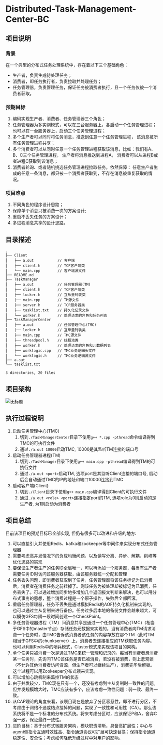 # Distributed-Task-Management-Center-BC

## 项目说明

### 背景

在一个典型的分布式任务处理系统中，存在着以下三个基础角色：

-   生产者，负责生成待处理任务；
-   消费者，即任务执行者，负责拉取并处理任务；
-   任务管理器，负责管理任务，保证任务被消费者执行，且一个任务仅被一个消费者获取。

### 预期目标

1.   编码实现生产者、消费者、任务管理器三个角色；
2.   任务管理器为多实例模式，可以在三台服务器上，各启动一个任务管理进程； 也可以在一台服务器上，启动三个任务管理进程；
3.   多个生产者可以同时将任务消息，推送到任意一个任务管理进程， 该消息被所有任务管理进程共享；
4.   多个消费者可以从同时任意一个任务管理进程获取该消息，比如：我们有A、B、C三个任务管理进程， 生产者将消息推送到进程A， 消费者可以从进程B或者进程C获取到该消息；
5.   消费者轮询、或者随机挑选任务管理进程拉取任务，依然保障： 任意生产者生成的任意一条消息，都只被一个消费者获取到，不存在消息被重复获取的情况。

### 项目难点

1.   不同角色的程序设计思路；
2.   保障单个消息只被消费一次的方案设计;
3.   重启不丢失任务的方案设计；
4.   多进程消息共享的设计思路。



## 目录描述

```shell
.
├── Client         
│   ├── a.out			// 客户端
│   ├── client.h		// TCP客户端类
│   └── main.cpp		// 客户端源文件
├── README.md
├── TaskManager
│   ├── a.out			// 任务管理器(TM)
│   ├── client.h		// TCP客户端类
│   ├── locker.h		// 互斥量封装类
│   ├── main.cpp		// TM源文件
│   ├── server.h		// TCP服务器类
│   ├── tasklist.txt	// 持久化记录文件
│   └── worker.h		// 处理请求的角色和任务列表
├── TaskManagerCenter
│   ├── a.out			// 任务管理中心(TMC)
│   ├── locker.h		// 互斥量封装类
│   ├── main.cpp		// TMC源文件
│   ├── threadpool.h	// 线程池类
│   ├── worker.h		// 处理请求的角色和元数据列表
│   ├── worklogic.cpp	// TMC业务逻辑头文件
│   └── worklogic.h		// TMC业务逻辑源文件
├── a.out
└── tasklist.txt

3 directories, 20 files
```



## 项目架构

![无标题](C:/Users/Administrator/Desktop/无标题.png)



## 执行过程说明

1.   启动任务管理中心(TMC)
     1.   切到`./TaskManagerCenter`目录下使用`g++ *.cpp -pthread`命令编译得到TMC的可执行文件
     2.   通过`./a.out 10000`启动TMC, 10000是其监听TM连接的端口号
2.   启动任务管理器进程(TM)
     1.   切到`./TaskManager`目录下使用`g++ main.cpp -pthread`编译得到TM的可执行文件
     2.   通过`./a.out <port>`启动TM, 选项port是其监听Client连接的端口号, 启动后会自动通过TMC的IP的地址和端口10000连接到TMC
3.   启动客户端(Client)
     1.   切到`./Client`目录下使用`g++ main.cpp`编译得到Client的可执行文件
     2.   通过`./a.out <role> <port>`连接指定port的TM, 选项role为0则启动的是生产者, 为1则启动为消费者



## 项目总结

目前该项目的预期目标已全部实现, 但仍有很多可以改进和升级的地方: 

1.   可以直接引入并使用Redis、kafka和zookeeper等中间件来实现分布式任务管理器
2.   需要考虑高并发情况下的负载均衡问题，以及读写分离、异步、解耦、削峰等优化思路的实现
3.   要保证生产者生产的任务ID全局唯一，可以再添加一个服务器，每当有生产者需要任务ID时访问该服务器获取，由该服务器统一分配和管理
4.   任务丢失问题，即消费者获取到了任务，任务管理器将该任务标记为已消费后，消费者在消费任务之前挂掉了。则该任务为被处理却被标记为已消费，任务丢失了。可以通过增加同步地多增加几个返回报文判断来解决，也可以用分布式事务的思想，整个消费过程是一个原子操作，失败后全部回滚。
5.   重启任务管理器，任务不丢失是通过模拟Redis的AOF持久化机制来实现的，也可以通过主从复制来进行备份。任务过多后本地的备份文件会越来越大，可以模仿GFS每隔一段时间创建一个CheckPoint。
6.   多任务管理器进程（TM）间消息共享是通过一个任务管理中心(TMC)（相当于GFS中的master节点）存储任务元数据来实现的，当有消费者向TM请求消费一个任务时，由TMC告诉该消费者该任务的内容存放在那个TM（此时TM相当于GFS中的chunkserver）上，消费者去连接相应的TM获取任务内容。也可以利用Redis中的哨兵模式，Cluster模式来实现该项目的架构。
7.   单个任务只被消费一次是通过TMC来统一管理和记录的。每当有消费者想消费某一任务时，先询问TMC该任务是否已被消费，若没有被消费，则上悲观锁（不允许其他消费者访问资源，但生产者可以继续生产），消费完毕后解锁。这个过程可以用Zookeeper分布式锁来实现。
8.   可以增加心跳机制来监控TM的状态
9.   由于并发较少，TMC现在只有一个，还没有考虑到主从复制时一致性的问题。但并发规模增大时，TMC应该有多个，应该考虑一致性问题：弱一致、最终一致。
10.   从CAP理论的角度来看，该项目现在是放弃了分区容忍性，即不进行分区，不考虑由于网络不通或结点挂掉的问题，实现了一致性和可用性（CA）。那么该系统将不是一个标准的分布式系统。将来考虑分区时，应该保证P和A，舍弃C强一致，保证最终一致性。
11.   进阶目标：基于分布式微服务架构，模块职责清晰，具备高扩展性；中心与agent侧指令互通时效性高、指令通道协议可扩展可快速替换；保持指令通道稳定性、安全性；考虑如何降低升级过程中对用户的影响。

